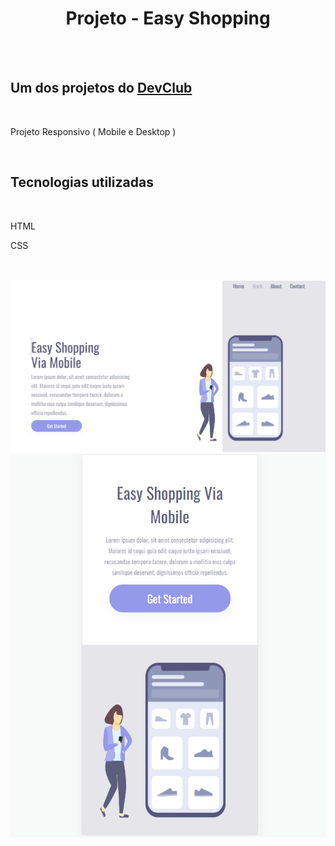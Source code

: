 <h1 align="center">Projeto - Easy Shopping </h1>

<br>
<br>

<h2> Um dos projetos do <a href="https://rodolfomori.com.br/devclub">DevClub </a></h2>

<br>

<p> Projeto Responsivo ( Mobile e Desktop ) </p>
  
<br>

<h2> Tecnologias utilizadas </h2>

<br>

<p> HTML </P>

<p> CSS </p>
    
<br>
<br>
<img src="https://github.com/ViniciusdeTulio/Easy-Shopping/blob/master/img/Desktop.png?raw=true">
<img src="https://github.com/ViniciusdeTulio/Easy-Shopping/blob/master/img/mobile.png?raw=true">

